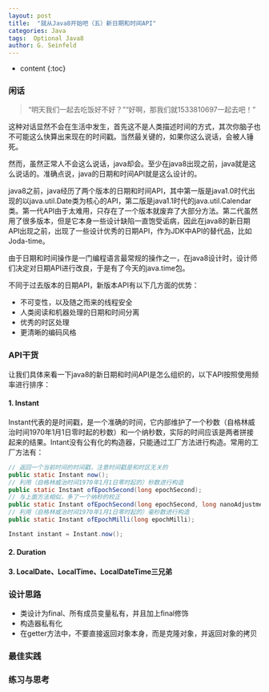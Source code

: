 ```yaml
---
layout: post
title:  "就从Java8开始吧（五）新日期和时间API"
categories: Java
tags:  Optional Java8
author: G. Seinfeld
---
```


* content
{:toc}

### 闲话
> “明天我们一起去吃饭好不好？”“好啊，那我们就1533810697一起去吧！”

这种对话显然不会在生活中发生，首先这不是人类描述时间的方式，其次你脑子也不可能这么快算出来现在的时间戳。当然最关键的，如果你这么说话，会被人锤死。

然而，虽然正常人不会这么说话，java却会。至少在java8出现之前，java就是这么说话的。准确点说，java的日期和时间API就是这么设计的。

java8之前，java经历了两个版本的日期和时间API，其中第一版是java1.0时代出现的以java.util.Date类为核心的API，第二版是java1.1时代的java.util.Calendar类。第一代API由于太难用，只存在了一个版本就废弃了大部分方法。第二代虽然用了很多版本，但是它本身一些设计缺陷一直饱受诟病，因此在java8的新日期API出现之前，出现了一些设计优秀的日期API，作为JDK中API的替代品，比如Joda-time。

由于日期和时间操作是一门编程语言最常规的操作之一，在java8设计时，设计师们决定对日期API进行改良，于是有了今天的java.time包。

不同于过去版本的日期API，新版本API有以下几方面的优势：
- 不可变性，以及随之而来的线程安全
- 人类阅读和机器处理的日期和时间分离
- 优秀的时区处理
- 更清晰的编码风格

### API干货
让我们具体来看一下java8的新日期和时间API是怎么组织的，以下API按照使用频率进行排序：
#### 1. Instant
Instant代表的是时间戳，是一个准确的时间，它内部维护了一个秒数（自格林威治时间1970年1月1日零时起的秒数）和一个纳秒数，实际的时间应该是两者拼接起来的结果。Intant没有公有化的构造器，只能通过工厂方法进行构造。常用的工厂方法有：
```java
// 返回一个当前时间的时间戳，注意时间戳是和时区无关的
public static Instant now();
// 利用（自格林威治时间1970年1月1日零时起的）秒数进行构造
public static Instant ofEpochSecond(long epochSecond);
// 与上面方法相似，多了一个纳秒的校正
public static Instant ofEpochSecond(long epochSecond, long nanoAdjustment);
// 利用（自格林威治时间1970年1月1日零时起的）毫秒数进行构造
public static Instant ofEpochMilli(long epochMilli);

Instant instant = Instant.now();
```

#### 2. Duration

#### 3. LocalDate、LocalTime、LocalDateTime三兄弟


### 设计思路
- 类设计为final、所有成员变量私有，并且加上final修饰
- 构造器私有化
- 在getter方法中，不要直接返回对象本身，而是克隆对象，并返回对象的拷贝


### 最佳实践

### 练习与思考
